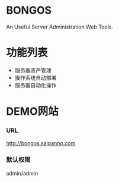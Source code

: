 BONGOS
===

An Useful Server Administration Web Tools.


# 功能列表

* 服务器资产管理
* 操作系统自动部署
* 服务器自动化操作



# DEMO网站

### URL

http://bongos.saipanno.com

### 默认权限

admin/admin